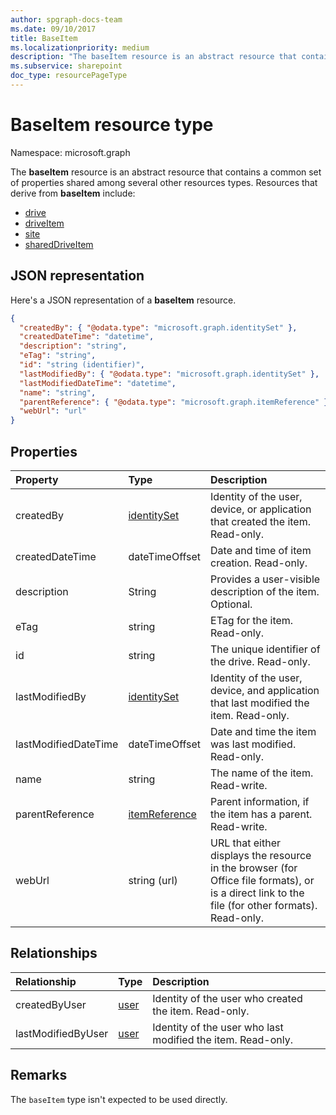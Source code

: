 ```yaml
---
author: spgraph-docs-team
ms.date: 09/10/2017
title: BaseItem
ms.localizationpriority: medium
description: "The baseItem resource is an abstract resource that contains a common set of properties shared among several other resources types."
ms.subservice: sharepoint
doc_type: resourcePageType
---
```

# BaseItem resource type

Namespace: microsoft.graph

The **baseItem** resource is an abstract resource that contains a common set of properties shared among several other resources types.
Resources that derive from **baseItem** include:

* [drive](drive.md)
* [driveItem](driveitem.md)
* [site](site.md)
* [sharedDriveItem](shareddriveitem.md)

## JSON representation

Here's a JSON representation of a **baseItem** resource.

<!-- {
  "blockType": "resource",
  "optionalProperties": [ "createdBy", "lastModifiedBy", "description", "parentReference", "webUrl" ],
  "keyProperty": "id",
  "abstract": true,
  "baseType": "microsoft.graph.entity",
  "@odata.type": "microsoft.graph.baseItem"
}-->

```json
{
  "createdBy": { "@odata.type": "microsoft.graph.identitySet" },
  "createdDateTime": "datetime",
  "description": "string",
  "eTag": "string",
  "id": "string (identifier)",
  "lastModifiedBy": { "@odata.type": "microsoft.graph.identitySet" },
  "lastModifiedDateTime": "datetime",
  "name": "string",
  "parentReference": { "@odata.type": "microsoft.graph.itemReference" },
  "webUrl": "url"
}
```

## Properties

| Property             | Type              | Description                                                                            |
| :------------------- | :---------------- | :------------------------------------------------------------------------------------- |
| createdBy            | [identitySet][]   | Identity of the user, device, or application that created the item. Read-only.        |
| createdDateTime      | dateTimeOffset    | Date and time of item creation. Read-only.                                             |
| description          | String            | Provides a user-visible description of the item. Optional.                             |
| eTag                 | string            | ETag for the item. Read-only.                                                          |
| id                   | string            | The unique identifier of the drive. Read-only.                                         |
| lastModifiedBy       | [identitySet][]   | Identity of the user, device, and application that last modified the item. Read-only. |
| lastModifiedDateTime | dateTimeOffset    | Date and time the item was last modified. Read-only.                                   |
| name                 | string            | The name of the item. Read-write.                                                      |
| parentReference      | [itemReference][] | Parent information, if the item has a parent. Read-write.                              |
| webUrl               | string (url)      | URL that either displays the resource in the browser (for Office file formats), or is a direct link to the file (for other formats). Read-only. |

## Relationships

| Relationship       | Type     | Description
|:-------------------|:---------|:---------------------------------------------
| createdByUser      | [user][] | Identity of the user who created the item. Read-only.
| lastModifiedByUser | [user][] | Identity of the user who last modified the item. Read-only.

[identitySet]: identityset.md
[itemReference]: itemreference.md
[user]: user.md

## Remarks

The `baseItem` type isn't expected to be used directly.

<!-- uuid: 8fcb5dbc-d5aa-4681-8e31-b001d5168d79
2015-10-25 14:57:30 UTC -->
<!-- {
  "type": "#page.annotation",
  "description": "",
  "keywords": "",
  "section": "documentation",
  "tocPath": "Resources/BaseItem"
} -->

